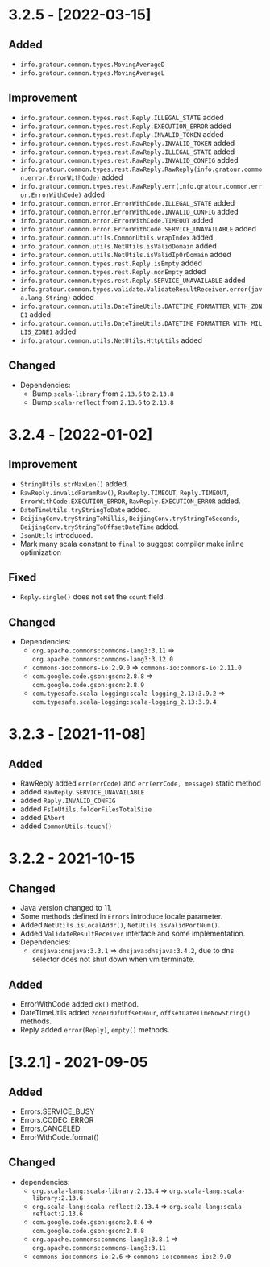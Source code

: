 # 3.2.5 - [2022-03-15]
## Added
- `info.gratour.common.types.MovingAverageD`
- `info.gratour.common.types.MovingAverageL`

## Improvement
- `info.gratour.common.types.rest.Reply.ILLEGAL_STATE` added
- `info.gratour.common.types.rest.Reply.EXECUTION_ERROR` added
- `info.gratour.common.types.rest.Reply.INVALID_TOKEN` added
- `info.gratour.common.types.rest.RawReply.INVALID_TOKEN` added
- `info.gratour.common.types.rest.RawReply.ILLEGAL_STATE` added
- `info.gratour.common.types.rest.RawReply.INVALID_CONFIG` added
- `info.gratour.common.types.rest.RawReply.RawReply(info.gratour.common.error.ErrorWithCode)` added
- `info.gratour.common.types.rest.RawReply.err(info.gratour.common.error.ErrorWithCode)` added
- `info.gratour.common.error.ErrorWithCode.ILLEGAL_STATE` added
- `info.gratour.common.error.ErrorWithCode.INVALID_CONFIG` added
- `info.gratour.common.error.ErrorWithCode.TIMEOUT` added
- `info.gratour.common.error.ErrorWithCode.SERVICE_UNAVAILABLE` added
- `info.gratour.common.utils.CommonUtils.wrapIndex` added
- `info.gratour.common.utils.NetUtils.isValidDomain` added
- `info.gratour.common.utils.NetUtils.isValidIpOrDomain` added
- `info.gratour.common.types.rest.Reply.isEmpty` added
- `info.gratour.common.types.rest.Reply.nonEmpty` added
- `info.gratour.common.types.rest.Reply.SERVICE_UNAVAILABLE` added
- `info.gratour.common.types.validate.ValidateResultReceiver.error(java.lang.String)` added
- `info.gratour.common.utils.DateTimeUtils.DATETIME_FORMATTER_WITH_ZONE1` added
- `info.gratour.common.utils.DateTimeUtils.DATETIME_FORMATTER_WITH_MILLIS_ZONE1` added
- `info.gratour.common.utils.NetUtils.HttpUtils` added

## Changed
- Dependencies:
  - Bump `scala-library` from `2.13.6` to `2.13.8`
  - Bump `scala-reflect` from `2.13.6` to `2.13.8`

# 3.2.4 - [2022-01-02]
## Improvement
- `StringUtils.strMaxLen()` added.
- `RawReply.invalidParamRaw()`, `RawReply.TIMEOUT`, `Reply.TIMEOUT`, `ErrorWithCode.EXECUTION_ERROR`, `RawReply.EXECUTION_ERROR` added.
- `DateTimeUtils.tryStringToDate` added.
- `BeijingConv.tryStringToMillis`, `BeijingConv.tryStringToSeconds`, `BeijingConv.tryStringToOffsetDateTime` added.
- `JsonUtils` introduced. 
- Mark many scala constant to `final` to suggest compiler make inline optimization

## Fixed
- `Reply.single()` does not set the `count` field.
## Changed
- Dependencies:
  - `org.apache.commons:commons-lang3:3.11` => `org.apache.commons:commons-lang3:3.12.0`
  - `commons-io:commons-io:2.9.0` => `commons-io:commons-io:2.11.0`
  - `com.google.code.gson:gson:2.8.8` => `com.google.code.gson:gson:2.8.9`
  - `com.typesafe.scala-logging:scala-logging_2.13:3.9.2` => `com.typesafe.scala-logging:scala-logging_2.13:3.9.4`

# 3.2.3 - [2021-11-08]
## Added
- RawReply added `err(errCode)` and `err(errCode, message)` static method
- added `RawReply.SERVICE_UNAVAILABLE`
- added `Reply.INVALID_CONFIG`
- added `FsIoUtils.folderFilesTotalSize`
- added `EAbort`
- added `CommonUtils.touch()`

# 3.2.2 - 2021-10-15
## Changed
- Java version changed to 11.
- Some methods defined in `Errors` introduce locale parameter.
- Added `NetUtils.isLocalAddr()`, `NetUtils.isValidPortNum()`.
- Added `ValidateResultReceiver` interface and some implementation.
- Dependencies:
  - `dnsjava:dnsjava:3.3.1` => `dnsjava:dnsjava:3.4.2`, due to dns selector does not shut down when vm terminate.

## Added
- ErrorWithCode added `ok()` method.
- DateTimeUtils added `zoneIdOfOffsetHour`, `offsetDateTimeNowString()` methods.
- Reply added `error(Reply)`, `empty()` methods.

# [3.2.1] - 2021-09-05

## Added
- Errors.SERVICE_BUSY
- Errors.CODEC_ERROR
- Errors.CANCELED
- ErrorWithCode.format()

## Changed
- dependencies:
    - `org.scala-lang:scala-library:2.13.4` => `org.scala-lang:scala-library:2.13.6`
    - `org.scala-lang:scala-reflect:2.13.4` => `org.scala-lang:scala-reflect:2.13.6`
    - `com.google.code.gson:gson:2.8.6` => `com.google.code.gson:gson:2.8.8`
    - `org.apache.commons:commons-lang3:3.8.1` => `org.apache.commons:commons-lang3:3.11`
    - `commons-io:commons-io:2.6` => `commons-io:commons-io:2.9.0`    

